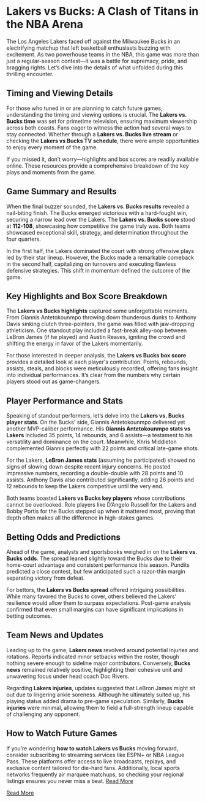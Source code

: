 # Lakers vs Bucks: A Clash of Titans in the NBA Arena  

The Los Angeles Lakers faced off against the Milwaukee Bucks in an electrifying matchup that left basketball enthusiasts buzzing with excitement. As two powerhouse teams in the NBA, this game was more than just a regular-season contest—it was a battle for supremacy, pride, and bragging rights. Let’s dive into the details of what unfolded during this thrilling encounter.

## Timing and Viewing Details  

For those who tuned in or are planning to catch future games, understanding the timing and viewing options is crucial. The **Lakers vs. Bucks time** was set for primetime television, ensuring maximum viewership across both coasts. Fans eager to witness the action had several ways to stay connected. Whether through a **Lakers vs. Bucks live stream** or checking the **Lakers vs Bucks TV schedule**, there were ample opportunities to enjoy every moment of the game.  

If you missed it, don’t worry—highlights and box scores are readily available online. These resources provide a comprehensive breakdown of the key plays and moments from the game.

## Game Summary and Results  

When the final buzzer sounded, the **Lakers vs. Bucks results** revealed a nail-biting finish. The Bucks emerged victorious with a hard-fought win, securing a narrow lead over the Lakers. The **Lakers vs. Bucks score** stood at **112-108**, showcasing how competitive the game truly was. Both teams showcased exceptional skill, strategy, and determination throughout the four quarters.  

In the first half, the Lakers dominated the court with strong offensive plays led by their star lineup. However, the Bucks made a remarkable comeback in the second half, capitalizing on turnovers and executing flawless defensive strategies. This shift in momentum defined the outcome of the game.

## Key Highlights and Box Score Breakdown  

The **Lakers vs Bucks highlights** captured some unforgettable moments. From Giannis Antetokounmpo throwing down thunderous dunks to Anthony Davis sinking clutch three-pointers, the game was filled with jaw-dropping athleticism. One standout play included a fast-break alley-oop between LeBron James (if he played) and Austin Reaves, igniting the crowd and shifting the energy in favor of the Lakers momentarily.  

For those interested in deeper analysis, the **Lakers vs Bucks box score** provides a detailed look at each player's contribution. Points, rebounds, assists, steals, and blocks were meticulously recorded, offering fans insight into individual performances. It’s clear from the numbers why certain players stood out as game-changers.

## Player Performance and Stats  

Speaking of standout performers, let’s delve into the **Lakers vs. Bucks player stats**. On the Bucks' side, Giannis Antetokounmpo delivered yet another MVP-caliber performance. His **Giannis Antetokounmpo stats vs Lakers** included 35 points, 14 rebounds, and 6 assists—a testament to his versatility and dominance on the court. Meanwhile, Khris Middleton complemented Giannis perfectly with 22 points and critical late-game shots.  

For the Lakers, **LeBron James stats** (assuming he participated) showed no signs of slowing down despite recent injury concerns. He posted impressive numbers, recording a double-double with 28 points and 10 assists. Anthony Davis also contributed significantly, adding 26 points and 12 rebounds to keep the Lakers competitive until the very end.  

Both teams boasted **Lakers vs Bucks key players** whose contributions cannot be overlooked. Role players like D’Angelo Russell for the Lakers and Bobby Portis for the Bucks stepped up when it mattered most, proving that depth often makes all the difference in high-stakes games.

## Betting Odds and Predictions  

Ahead of the game, analysts and sportsbooks weighed in on the **Lakers vs. Bucks odds**. The spread leaned slightly toward the Bucks due to their home-court advantage and consistent performance this season. Pundits predicted a close contest, but few anticipated such a razor-thin margin separating victory from defeat.  

For bettors, the **Lakers vs Bucks spread** offered intriguing possibilities. While many favored the Bucks to cover, others believed the Lakers’ resilience would allow them to surpass expectations. Post-game analysis confirmed that even small margins can have significant implications in betting outcomes.

## Team News and Updates  

Leading up to the game, **Lakers news** revolved around potential injuries and rotations. Reports indicated minor setbacks within the roster, though nothing severe enough to sideline major contributors. Conversely, **Bucks news** remained relatively positive, highlighting their cohesive unit and unwavering focus under head coach Doc Rivers.  

Regarding **Lakers injuries**, updates suggested that LeBron James might sit out due to lingering ankle soreness. Although he ultimately suited up, his playing status added drama to pre-game speculation. Similarly, **Bucks injuries** were minimal, allowing them to field a full-strength lineup capable of challenging any opponent.

## How to Watch Future Games  

If you’re wondering **how to watch Lakers vs Bucks** moving forward, consider subscribing to streaming services like ESPN+ or NBA League Pass. These platforms offer access to live broadcasts, replays, and exclusive content tailored for die-hard fans. Additionally, local sports networks frequently air marquee matchups, so checking your regional listings ensures you never miss a beat. [Read More](https://www.articlegiants.com/2025/03/lakers-vs-bucks-a-clash-of-titans-in-the-nba-arena/)

[Read More](https://www.articlegiants.com/)
